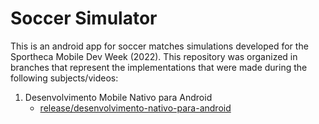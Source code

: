 # Soccer Simulator

This is an android app for soccer matches simulations developed for the Sportheca Mobile Dev Week (2022). This repository was organized in branches that represent the implementations that were made during the following subjects/videos:

 1. Desenvolvimento Mobile Nativo para Android
     - [release/desenvolvimento-nativo-para-android](https://github.com/danlibs/matches-simulator-app/tree/release/desenvolvimento-mobile-nativo-para-android)
